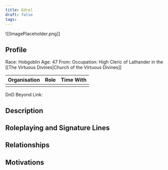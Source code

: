 ```yaml
---
title: Edrel
draft: false
tags:
---
```

![[ImagePlaceholder.png]]

## Profile
Race: Hobgoblin
Age: 47
From:
Occupation: High Cleric of Lathander in the [[The Virtuous Divines|Church of the Virtuous Divines]]

| Organisation | Role | Time With |
| ------------ | ---- | --------- |
|              |      |           

DnD Beyond Link:

## Description

## Roleplaying and Signature Lines

## Relationships

## Motivations




